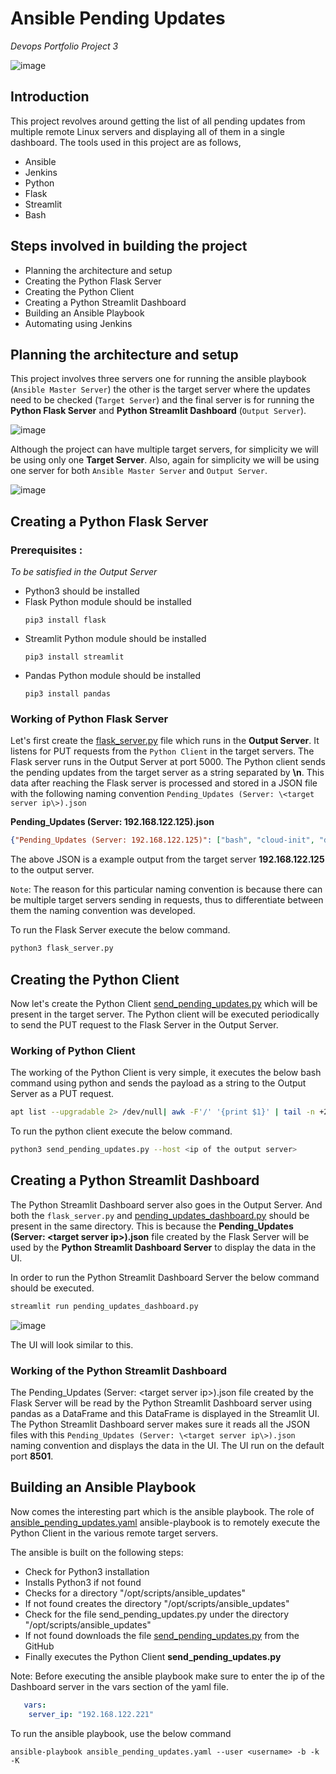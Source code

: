# Ansible Pending Updates 
_Devops Portfolio Project 3_

![image](https://github.com/Suraj01Dev/Ansible-Pending-Updates/assets/120789150/a6d0de1c-b8db-420f-b5b0-bf3bb81ba963)

## Introduction
This project revolves around getting the list of all pending updates from multiple remote Linux servers and displaying all of them in a single dashboard. The tools used in this project are as follows,
- Ansible
- Jenkins
- Python
- Flask
- Streamlit
- Bash

## Steps involved in building the project 
- Planning the architecture and setup
- Creating the Python Flask Server
- Creating the Python Client 
- Creating a Python Streamlit Dashboard
- Building an Ansible Playbook
- Automating using Jenkins


## Planning the architecture and setup

This project involves three servers one for running the ansible playbook (`Ansible Master Server`) the other is the target server where the updates need to be checked (`Target Server`) and the final server is for running the
**Python Flask Server** and **Python Streamlit Dashboard** (`Output Server`). 

![image](https://github.com/Suraj01Dev/Ansible-Pending-Updates/assets/120789150/ed30af23-6626-4fe6-b992-0b0ba42bff5f)

Although the project can have multiple target servers, for simplicity we will be using only one **Target Server**. Also, again for simplicity we will be using one server for both `Ansible Master Server` and `Output Server`.

![image](https://github.com/Suraj01Dev/Ansible-Pending-Updates/assets/120789150/0a0438d8-125e-40e5-a29c-a8f8bb90cb57)

## Creating a Python Flask Server

### Prerequisites :
_To be satisfied in the Output Server_
- Python3 should be installed
- Flask Python module should be installed
  ```
  pip3 install flask
  ```
- Streamlit Python module should be installed
  ```
  pip3 install streamlit
  ```
- Pandas Python module should be installed
  ```
  pip3 install pandas
  ```
  

### Working of Python Flask Server

Let's first create the [flask_server.py](https://raw.githubusercontent.com/Suraj01Dev/Ansible-Pending-Updates/main/flask_server.py) file which runs in the **Output Server**. It listens for PUT requests from the `Python Client` in the target servers. The Flask server runs in the Output Server at port 5000. The Python client sends the pending updates from the target server as a string separated by **\n**. This data after reaching the Flask server is processed and stored in a JSON file with the following naming convention `Pending_Updates (Server: \<target server ip\>).json`


**Pending_Updates (Server: 192.168.122.125).json**
```json
{"Pending_Updates (Server: 192.168.122.125)": ["bash", "cloud-init", "dpkg", "libldap-2.5-0", "libldap-common", "linux-generic", "linux-headers-generic", "linux-image-generic", "linux-libc-dev", "python3-update-manager", "vim-common", "vim-runtime", "vim", "xxd"]}
```
The above JSON is a example output from the target server **192.168.122.125** to the output server.

`Note`: The reason for this particular naming convention is because there can be multiple target servers sending in requests, thus to differentiate between them the naming convention was developed.

To run the Flask Server execute the below command.
```bash
python3 flask_server.py
```

## Creating the Python Client 

Now let's create the Python Client [send_pending_updates.py](https://raw.githubusercontent.com/Suraj01Dev/Ansible-Pending-Updates/main/send_pending_updates.py) which will be present in the target server. The Python client will be executed periodically to send the PUT request to the Flask Server in the Output Server.

### Working of Python Client

The working of the Python Client is very simple, it executes the below bash command using python and sends the payload as a string to the Output Server as a PUT request.
```bash
apt list --upgradable 2> /dev/null| awk -F'/' '{print $1}' | tail -n +2
```

To run the python client execute the below command.
```bash
python3 send_pending_updates.py --host <ip of the output server>
```

## Creating a Python Streamlit Dashboard

The Python Streamlit Dashboard server also goes in the Output Server. And both the `flask_server.py` and [pending_updates_dashboard.py](https://raw.githubusercontent.com/Suraj01Dev/Ansible-Pending-Updates/main/pending_updates_dashboard.py) should be present in the same directory. This is because 
the **Pending_Updates (Server: \<target server ip\>).json** file created by the Flask Server will be used by the **Python Streamlit Dashboard Server** to display the data in the UI. 

In order to run the Python Streamlit Dashboard Server the below command should be executed.
```bash
streamlit run pending_updates_dashboard.py
```

![image](https://github.com/Suraj01Dev/Ansible-Pending-Updates/assets/120789150/cddfdd82-e43d-41ee-9005-a0e1dbc320a5)

The UI will look similar to this.


### Working of the Python Streamlit Dashboard

The Pending_Updates (Server: \<target server ip\>).json file created by the Flask Server will be read by the Python Streamlit Dashboard server using pandas as a DataFrame and this DataFrame is displayed in the Streamlit UI. The Python Streamlit Dashboard server makes sure it reads all the JSON files with this `Pending_Updates (Server: \<target server ip\>).json` naming convention and displays the data in the UI. The UI run on the default port **8501**.



## Building an Ansible Playbook

Now comes the interesting part which is the ansible playbook. The role of  [ansible_pending_updates.yaml](https://raw.githubusercontent.com/Suraj01Dev/Ansible-Pending-Updates/main/ansible_pending_updates.yaml) ansible-playbook is to remotely execute the Python Client in the various remote target servers.

The ansible is built on the following steps:
- Check for Python3 installation
- Installs Python3 if not found
- Checks for a directory "/opt/scripts/ansible_updates"
- If not found creates the directory "/opt/scripts/ansible_updates"
- Check for the file send_pending_updates.py under the directory "/opt/scripts/ansible_updates"
- If not found downloads the file [send_pending_updates.py](https://raw.githubusercontent.com/Suraj01Dev/Ansible-Pending-Updates/main/send_pending_updates.py) from the GitHub
- Finally executes the Python Client **send_pending_updates.py**

 Note: Before executing the ansible playbook make sure to enter the ip of the Dashboard server in the vars section of the yaml file.
```yaml
   vars:
    server_ip: "192.168.122.221" 
```

To run the ansible playbook, use the below command
```
ansible-playbook ansible_pending_updates.yaml --user <username> -b -k -K
```

